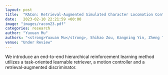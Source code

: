 ```yaml
---
layout: post
title:  "RACon: Retrieval-Augmented Simulated Character Locomotion Control with Diverse Skills"
date:   2023-02-10 22:21:59 +00:00
image: "images/racon23.pdf"
categories: research
author: "Yuxuan Mu"
authors: "<strong>Yuxuan Mu</strong>, Shihao Zou, Kangning Yin, Zheng Tian, Li Cheng, Weinan Zhang, Jun Wang"
venue: "Under Review"
---
```

We introduce an end-to-end hierarchical reinforcement learning method utilizes a task-oriented learnable retriever, a motion controller and a retrieval-augmented discriminator.